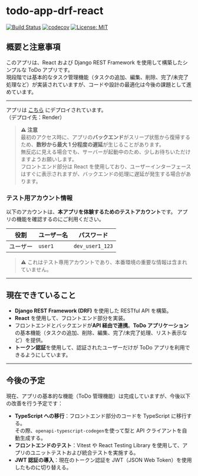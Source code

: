 # todo-app-drf-react

[![Build Status](https://github.com/tomoki-shiozaki/todo-app-drf-react/actions/workflows/ci.yml/badge.svg)](https://github.com/tomoki-shiozaki/todo-app-drf-react/actions/workflows/ci.yml)
[![codecov](https://codecov.io/gh/tomoki-shiozaki/todo-app-drf-react/graph/badge.svg?token=YHDVS0HYE1)](https://codecov.io/gh/tomoki-shiozaki/todo-app-drf-react)
[![License: MIT](https://img.shields.io/badge/License-MIT-yellow.svg)](LICENSE)

## 概要と注意事項

このアプリは、React および Django REST Framework を使用して構築したシンプルな ToDo アプリです。  
現段階では基本的なタスク管理機能（タスクの追加、編集、削除、完了/未完了処理など）が実装されていますが、コードや設計の最適化は今後の課題として進めています。

---

アプリは [こちら](https://todo-app-drf-react-1.onrender.com) にデプロイされています。  
（デプロイ先：Render）

> **⚠️ 注意**  
> 最初のアクセス時に、アプリの**バックエンド**がスリープ状態から復帰するため、**数秒から最大 1 分程度の遅延**が生じることがあります。  
> 無反応に見える場合でも、サーバーが起動中のため、少しお待ちいただけますようお願いします。  
> フロントエンド部分は React を使用しており、ユーザーインターフェースはすぐに表示されますが、バックエンドの処理に遅延が発生する場合があります。

### テスト用アカウント情報

以下のアカウントは、**本アプリを体験するためのテストアカウント**です。
アプリの機能を確認するのにご利用ください。

| 役割     | ユーザー名 | パスワード      |
| -------- | ---------- | --------------- |
| ユーザー | `user1`    | `dev_user1_123` |

> ⚠️ これはテスト専用アカウントであり、本番環境の重要な情報は含まれていません。

---

## 現在できていること

- **Django REST Framework (DRF)** を使用した RESTful API を構築。
- **React** を使用して、フロントエンド部分を実装。
- フロントエンドとバックエンドが**API 経由で連携**。**ToDo アプリケーション**の基本機能（タスクの追加、削除、編集、完了/未完了処理、リスト表示など）を提供。
- **トークン認証**を使用して、認証されたユーザーだけが ToDo アプリを利用できるようにしています。

---

## 今後の予定

現在、アプリの基本的な機能（ToDo 管理機能）は完成していますが、今後以下の改善を行う予定です：

- **TypeScript への移行**：フロントエンド部分のコードを TypeScript に移行する。  
  その際、`openapi-typescript-codegen`を使って型と API クライアントを自動生成する。
- **フロントエンドのテスト**：Vitest や React Testing Library を使用して、アプリのユニットテストおよび統合テストを実施する。
- **JWT 認証の導入**：現在のトークン認証を JWT（JSON Web Token）を使用したものに切り替える。
